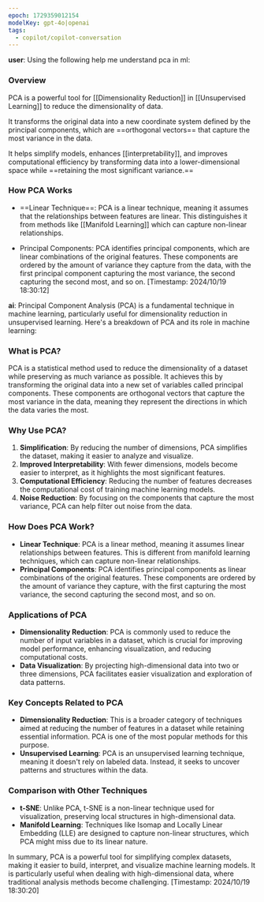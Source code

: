 ```yaml
---
epoch: 1729359012154
modelKey: gpt-4o|openai
tags:
  - copilot/copilot-conversation
---
```


**user**: Using the following help me understand pca in ml:

### Overview

PCA is a powerful tool for [[Dimensionality Reduction]] in [[Unsupervised Learning]] to reduce the dimensionality of data. 

It transforms the original data into a new coordinate system defined by the principal components, which are ==orthogonal vectors== that capture the most variance in the data.

It helps simplify models, enhances [[interpretability]], and improves computational efficiency by transforming data into a lower-dimensional space while ==retaining the most significant variance.==
### How PCA Works

- ==Linear Technique==: PCA is a linear technique, meaning it assumes that the relationships between features are linear. This distinguishes it from methods like [[Manifold Learning]] which can capture non-linear relationships.

- Principal Components: PCA identifies principal components, which are linear combinations of the original features. These components are ordered by the amount of variance they capture from the data, with the first principal component capturing the most variance, the second capturing the second most, and so on.
[Timestamp: 2024/10/19 18:30:12]

**ai**: Principal Component Analysis (PCA) is a fundamental technique in machine learning, particularly useful for dimensionality reduction in unsupervised learning. Here's a breakdown of PCA and its role in machine learning:

### What is PCA?

PCA is a statistical method used to reduce the dimensionality of a dataset while preserving as much variance as possible. It achieves this by transforming the original data into a new set of variables called principal components. These components are orthogonal vectors that capture the most variance in the data, meaning they represent the directions in which the data varies the most.

### Why Use PCA?

1. **Simplification**: By reducing the number of dimensions, PCA simplifies the dataset, making it easier to analyze and visualize.
2. **Improved Interpretability**: With fewer dimensions, models become easier to interpret, as it highlights the most significant features.
3. **Computational Efficiency**: Reducing the number of features decreases the computational cost of training machine learning models.
4. **Noise Reduction**: By focusing on the components that capture the most variance, PCA can help filter out noise from the data.

### How Does PCA Work?

- **Linear Technique**: PCA is a linear method, meaning it assumes linear relationships between features. This is different from manifold learning techniques, which can capture non-linear relationships.
- **Principal Components**: PCA identifies principal components as linear combinations of the original features. These components are ordered by the amount of variance they capture, with the first capturing the most variance, the second capturing the second most, and so on.

### Applications of PCA

- **Dimensionality Reduction**: PCA is commonly used to reduce the number of input variables in a dataset, which is crucial for improving model performance, enhancing visualization, and reducing computational costs.
- **Data Visualization**: By projecting high-dimensional data into two or three dimensions, PCA facilitates easier visualization and exploration of data patterns.

### Key Concepts Related to PCA

- **Dimensionality Reduction**: This is a broader category of techniques aimed at reducing the number of features in a dataset while retaining essential information. PCA is one of the most popular methods for this purpose.
- **Unsupervised Learning**: PCA is an unsupervised learning technique, meaning it doesn't rely on labeled data. Instead, it seeks to uncover patterns and structures within the data.

### Comparison with Other Techniques

- **t-SNE**: Unlike PCA, t-SNE is a non-linear technique used for visualization, preserving local structures in high-dimensional data.
- **Manifold Learning**: Techniques like Isomap and Locally Linear Embedding (LLE) are designed to capture non-linear structures, which PCA might miss due to its linear nature.

In summary, PCA is a powerful tool for simplifying complex datasets, making it easier to build, interpret, and visualize machine learning models. It is particularly useful when dealing with high-dimensional data, where traditional analysis methods become challenging.
[Timestamp: 2024/10/19 18:30:20]